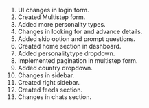 1. UI changes in login form.
2. Created Multistep form.
3. Added more personality types.
4. Changes in looking for and advance details.
5. Added skip option and prompt questions.
6. Created home section in dashboard.
7. Added personalitytype dropdown.
8. Implemented pagination in multistep form.
9. Added country dropdown.
10. Changes in sidebar.
11. Created right sidebar.
12. Created feeds section.
13. Changes in chats section.